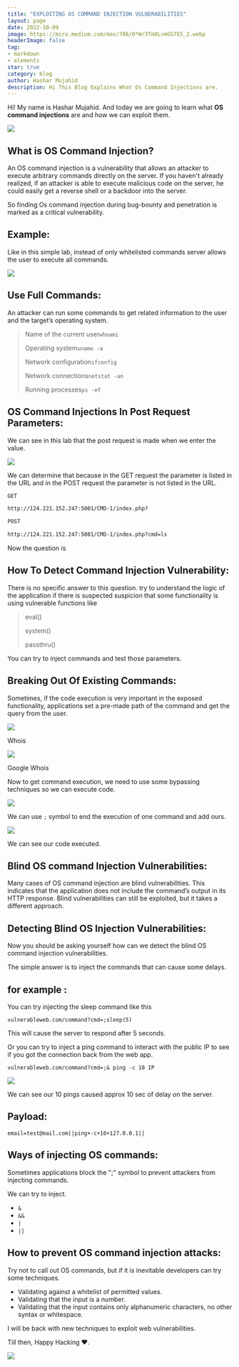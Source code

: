 ```yaml
---
title: "EXPLOITING OS COMMAND INJECTION VULNERABILITIES"
layout: page
date: 2022-10-09
image: https://miro.medium.com/max/786/0*Wr3Tm8LvmG57ES_2.webp
headerImage: false
tag:
- markdown
- elements
star: true
category: blog
author: Hashar Mujahid
description: Hi This Blog Explains What Os Command Injections are.
---
```


Hi! My name is Hashar Mujahid. And today we are going to learn what **OS command injections** are and how we can exploit them.

![](https://miro.medium.com/max/770/0*fsDcLw9CU5hxtTs-.png)


## What is OS Command Injection?

An OS command injection is a vulnerability that allows an attacker to execute arbitrary commands directly on the server. If you haven't already realized, if an attacker is able to execute malicious code on the server, he could easily get a reverse shell or a backdoor into the server.

So finding Os command injection during bug-bounty and penetration is marked as a critical vulnerability.

## Example:

Like in this simple lab, instead of only whitelisted commands server allows the user to execute all commands.

![](https://miro.medium.com/max/770/1*u4Pktd7Fg-F5ll_3Ibenbg.png)

## Use Full Commands:

An attacker can run some commands to get related information to the user and the target’s operating system.

> Name of the current user`whoami`
> 
> Operating system`uname -a`
> 
> Network configuration`ifconfig`
> 
> Network connections`netstat -an`
> 
> Running processes`ps -ef`

## OS Command Injections In Post Request Parameters:

We can see in this lab that the post request is made when we enter the value.

![](https://miro.medium.com/max/770/1*uErjgnrjaDtK1mV91RIlVQ.png)

We can determine that because in the GET request the parameter is listed in the URL and in the POST request the parameter is not listed in the URL.

```bash
GET

http://124.221.152.247:5001/CMD-1/index.php?

POST

http://124.221.152.247:5001/CMD-1/index.php?cmd=ls
```

Now the question is

## How To Detect Command Injection Vulnerability:

There is no specific answer to this question. try to understand the logic of the application if there is suspected suspicion that some functionality is using vulnerable functions like

> eval()
> 
> system()
> 
> passthru()

You can try to inject commands and test those parameters.

## Breaking Out Of Existing Commands:

Sometimes, if the code execution is very important in the exposed functionality, applications set a pre-made path of the command and get the query from the user.

![](https://miro.medium.com/max/770/1*O7TbSjXwfhuwfzVeaIw4eQ.png)

Whois

![](https://miro.medium.com/max/770/1*4jE0X4KfKzhWnSH-LS1eEA.png)

Google Whois

Now to get command execution, we need to use some bypassing techniques so we can execute code.

![](https://miro.medium.com/max/770/1*x0f1ZKXzzNSrswIewKvxKw.png)

We can use `;` symbol to end the execution of one command and add ours.

![](https://miro.medium.com/max/770/1*mYDK_NPaaLdRbIp3MhNOYg.png)

We can see our code executed.

## Blind OS command Injection Vulnerabilities:

Many cases of OS command injection are blind vulnerabilities. This indicates that the application does not include the command’s output in its HTTP response. Blind vulnerabilities can still be exploited, but it takes a different approach.

## Detecting Blind OS Injection Vulnerabilities:

Now you should be asking yourself how can we detect the blind OS command injection vulnerabilities.

The simple answer is to inject the commands that can cause some delays.

## for example :

You can try injecting the sleep command like this

`vulnerableweb.com/command?cmd=;sleep(5)`

This will cause the server to respond after 5 seconds.

Or you can try to inject a ping command to interact with the public IP to see if you got the connection back from the web app.

`vulnerableweb.com/command?cmd=;& ping -c 10 IP`

![](https://miro.medium.com/max/770/1*xYLt9GNNASe8ameMzEed1g.png)

We can see our 10 pings caused approx 10 sec of delay on the server.

## Payload:

`email=test@mail.com||ping+-c+10+127.0.0.1||`

## Ways of injecting OS commands:

Sometimes applications block the ";" symbol to prevent attackers from injecting commands.

We can try to inject.

-   `&`
-   `&&`
-   `|`
-   `||`

## How to prevent OS command injection attacks:

Try not to call out OS commands, but if it is inevitable developers can try some techniques.

-   Validating against a whitelist of permitted values.
-   Validating that the input is a number.
-   Validating that the input contains only alphanumeric characters, no other syntax or whitespace.

I will be back with new techniques to exploit web vulnerabilities.

Till then, Happy Hacking ❤.

![](https://media.giphy.com/media/FnGJfc18tDDHy/giphy.gif)